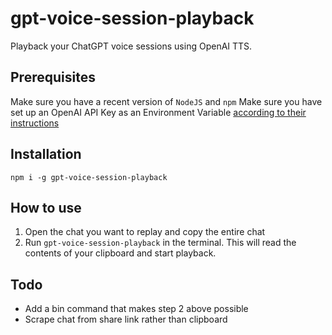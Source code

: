 # gpt-voice-session-playback

Playback your ChatGPT voice sessions using OpenAI TTS.

## Prerequisites

Make sure you have a recent version of `NodeJS` and `npm`
Make sure you have set up an OpenAI API Key as an Environment Variable [according to their instructions](https://platform.openai.com/docs/quickstart/step-2-set-up-your-api-key)

## Installation

`npm i -g gpt-voice-session-playback`

## How to use

1. Open the chat you want to replay and copy the entire chat
2. Run `gpt-voice-session-playback` in the terminal. This will read the contents of your clipboard and start playback.

## Todo

- Add a bin command that makes step 2 above possible
- Scrape chat from share link rather than clipboard